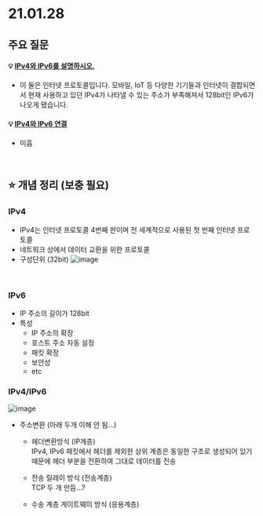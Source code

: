 # 21.01.28

## 주요 질문

#### 💡 [IPv4와 IPv6를 설명하시오.](#IPv4/IPv6)
   * 이 둘은 인터넷 프로토콜입니다. 모바일, IoT 등 다양한 기기들과 인터넷이 결합되면서 현재 사용하고 있던 IPv4가 나타낼 수 있는 주소가 부족해져서 128bit인 IPv6가 나오게 됐습니다.

#### 💡 [IPv4와 IPv6 연결](#개념1)
   * 미흡


<br/>

## ⭐ 개념 정리 (보충 필요)

### IPv4
* IPv4는 인터넷 프로토콜 4번째 판이며 전 세계적으로 사용된 첫 번째 인터넷 프로토콜
* 네트워크 상에서 데이터 교환을 위한 프로토콜
* 구성단위 (32bit)
![image](https://user-images.githubusercontent.com/36289638/106352452-94b92200-6326-11eb-9cfe-4f01505b4747.png)  

<br/>

### IPv6
* IP 주소의 길이가 128bit
* 특성
    * IP 주소의 확장
    * 호스트 주소 자동 설정
    * 패킷 확장
    * 보안성
    * etc

### IPv4/IPv6  
![image](https://user-images.githubusercontent.com/36289638/106352827-76a0f100-6329-11eb-82f5-05c4435bc218.png)


* 주소변환 (아래 두개 이해 안 됨...)
    * 헤더변환방식 (IP계층)  
    IPv4, IPv6 패킷에서 헤더를 제외한 상위 계층은 동일한 구조로 생성되어 있기 때문에 헤더 부분을 전환하여 그대로 데이터를 전송

    * 전송 릴레이 방식 (전송계층)  
    TCP 두 개 만듬...?
    
    * 수송 계층 게이트웨이 방식 (응용계층)
<br/>
